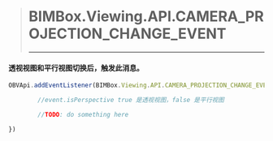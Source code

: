 > # BIMBox.Viewing.API.CAMERA\_PROJECTION\_CHANGE\_EVENT
>
> ---

#### 透视视图和平行视图切换后，触发此消息。

```js
OBVApi.addEventListener(BIMBox.Viewing.API.CAMERA_PROJECTION_CHANGE_EVENT,function(event) {

        //event.isPerspective true 是透视视图，false 是平行视图

        //TODO: do something here

})
```



